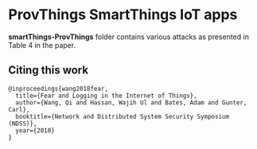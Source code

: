 

# ProvThings SmartThings IoT apps

**smartThings-ProvThings** folder contains various attacks as presented in Table 4 in the paper.

## Citing this work

``` 
@inproceedings{wang2018fear,
  title={Fear and Logging in the Internet of Things},
  author={Wang, Qi and Hassan, Wajih Ul and Bates, Adam and Gunter, Carl},
  booktitle={Network and Distributed System Security Symposium (NDSS)},
  year={2018}
}
```

